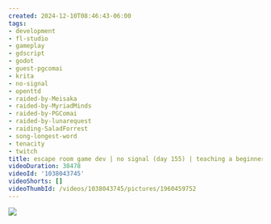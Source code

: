 ```yaml
---
created: 2024-12-10T08:46:43-06:00
tags:
- development
- fl-studio
- gameplay
- gdscript
- godot
- guest-pgcomai
- krita
- no-signal
- openttd
- raided-by-Meisaka
- raided-by-MyriadMinds
- raided-by-PGComai
- raided-by-lunarequest
- raiding-SaladForrest
- song-longest-word
- tenacity
- twitch
title: escape room game dev | no signal (day 155) | teaching a beginner
videoDuration: 38478
videoId: '1038043745'
videoShorts: []
videoThumbId: /videos/1038043745/pictures/1960459752
---
```


![](20241210144643.jpg)
